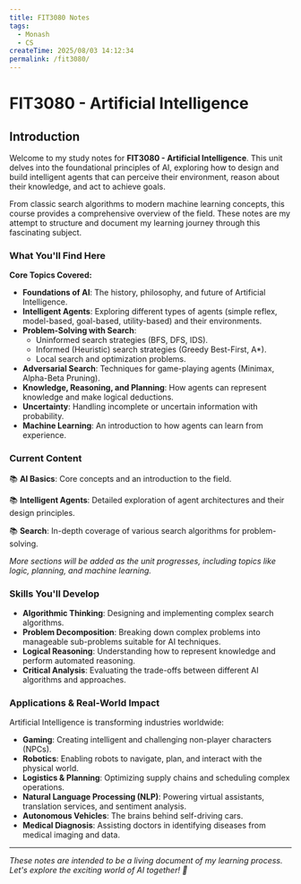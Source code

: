 ```yaml
---
title: FIT3080 Notes
tags:
  - Monash
  - CS
createTime: 2025/08/03 14:12:34
permalink: /fit3080/
---
```


# FIT3080 - Artificial Intelligence

## Introduction

Welcome to my study notes for **FIT3080 - Artificial Intelligence**. This unit delves into the foundational principles of AI, exploring how to design and build intelligent agents that can perceive their environment, reason about their knowledge, and act to achieve goals.

From classic search algorithms to modern machine learning concepts, this course provides a comprehensive overview of the field. These notes are my attempt to structure and document my learning journey through this fascinating subject.

### What You'll Find Here

**Core Topics Covered:**
- **Foundations of AI**: The history, philosophy, and future of Artificial Intelligence.
- **Intelligent Agents**: Exploring different types of agents (simple reflex, model-based, goal-based, utility-based) and their environments.
- **Problem-Solving with Search**:
    - Uninformed search strategies (BFS, DFS, IDS).
    - Informed (Heuristic) search strategies (Greedy Best-First, A*).
    - Local search and optimization problems.
- **Adversarial Search**: Techniques for game-playing agents (Minimax, Alpha-Beta Pruning).
- **Knowledge, Reasoning, and Planning**: How agents can represent knowledge and make logical deductions.
- **Uncertainty**: Handling incomplete or uncertain information with probability.
- **Machine Learning**: An introduction to how agents can learn from experience.

### Current Content

📚 **AI Basics**: Core concepts and an introduction to the field.

📚 **Intelligent Agents**: Detailed exploration of agent architectures and their design principles.

📚 **Search**: In-depth coverage of various search algorithms for problem-solving.

*More sections will be added as the unit progresses, including topics like logic, planning, and machine learning.*

### Skills You'll Develop

- **Algorithmic Thinking**: Designing and implementing complex search algorithms.
- **Problem Decomposition**: Breaking down complex problems into manageable sub-problems suitable for AI techniques.
- **Logical Reasoning**: Understanding how to represent knowledge and perform automated reasoning.
- **Critical Analysis**: Evaluating the trade-offs between different AI algorithms and approaches.

### Applications & Real-World Impact

Artificial Intelligence is transforming industries worldwide:
- **Gaming**: Creating intelligent and challenging non-player characters (NPCs).
- **Robotics**: Enabling robots to navigate, plan, and interact with the physical world.
- **Logistics & Planning**: Optimizing supply chains and scheduling complex operations.
- **Natural Language Processing (NLP)**: Powering virtual assistants, translation services, and sentiment analysis.
- **Autonomous Vehicles**: The brains behind self-driving cars.
- **Medical Diagnosis**: Assisting doctors in identifying diseases from medical imaging and data.

---

*These notes are intended to be a living document of my learning process. Let's explore the exciting world of AI together! 🚀*
